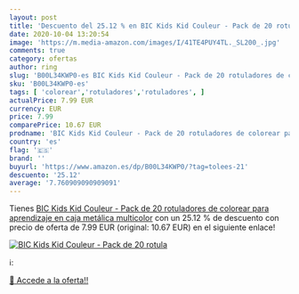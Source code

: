```yaml
---
layout: post
title: 'Descuento del 25.12 % en BIC Kids Kid Couleur - Pack de 20 rotula'
date: 2020-10-04 13:20:54
image: 'https://m.media-amazon.com/images/I/41TE4PUY4TL._SL200_.jpg'
comments: true
category: ofertas
author: ring
slug: 'B00L34KWP0-es BIC Kids Kid Couleur - Pack de 20 rotuladores de colorear...'
sku: 'B00L34KWP0-es'
tags: [ 'colorear','rotuladores','rotuladores', ]
actualPrice: 7.99 EUR
currency: EUR
price: 7.99
comparePrice: 10.67 EUR
prodname: 'BIC Kids Kid Couleur - Pack de 20 rotuladores de colorear para aprendizaje en caja metálica  multicolor'
country: 'es'
flag: '🇪🇸'
brand: ''
buyurl: 'https://www.amazon.es/dp/B00L34KWP0/?tag=tolees-21'
descuento: '25.12'
average: '7.760909090909091'
---
```


Tienes [BIC Kids Kid Couleur - Pack de 20 rotuladores de colorear para aprendizaje en caja metálica  multicolor](https://www.amazon.es/dp/B00L34KWP0/?tag=tolees-21) con un 25.12 % de descuento con precio de oferta de 7.99 EUR (original: 10.67 EUR) en el siguiente enlace!

[![BIC Kids Kid Couleur - Pack de 20 rotula](https://m.media-amazon.com/images/I/41TE4PUY4TL._SL200_.jpg)](https://www.amazon.es/dp/B00L34KWP0/?tag=tolees-21)

ℹ️:


[🛒 Accede a la oferta!!](https://www.amazon.es/dp/B00L34KWP0/?tag=tolees-21)
